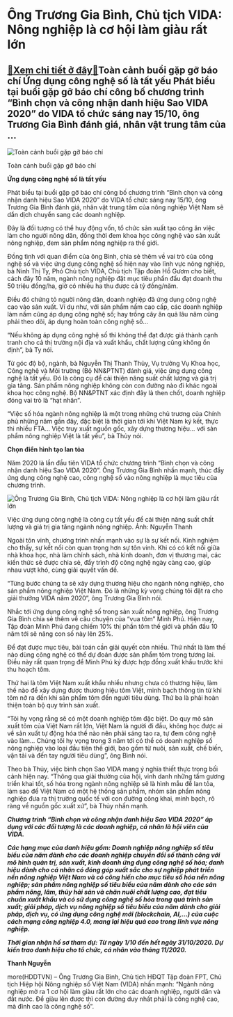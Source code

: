 Ông Trương Gia Bình, Chủ tịch VIDA: Nông nghiệp là cơ hội làm giàu rất lớn
==========================================================================

[:gift:Xem chi tiết ở đây:gift:](https://hddtvn.com/ong-truong-gia-binh-chu-tich-vida-nong-nghiep-la-co-hoi-lam-giau-rat-lon/)Toàn cảnh buổi gặp gỡ báo chí Ứng dụng công nghệ số là tất yếu Phát biểu tại buổi gặp gỡ báo chí công bố chương trình “Bình chọn và công nhận danh hiệu Sao VIDA 2020” do VIDA tổ chức sáng nay 15/10, ông Trương Gia Bình đánh giá, nhân vật trung tâm của …
-------------------------------------------------------------------------------------------------------------------------------------------------------------------------------------------------------------------------------------------------------------





![Toàn cảnh buổi gặp gỡ báo chí ](https://hddtvn.com/wp-content/uploads/2021/01/1659_gYp_gY.jpg "Toàn cảnh buổi gặp gỡ báo chí ")


Toàn cảnh buổi gặp gỡ báo chí



**Ứng dụng công nghệ số là tất yếu**


Phát biểu tại buổi gặp gỡ báo chí công bố chương trình “Bình chọn và công nhận danh hiệu Sao VIDA 2020” do VIDA tổ chức sáng nay 15/10, ông Trương Gia Bình đánh giá, nhân vật trung tâm của nông nghiệp Việt Nam sẽ dần dịch chuyển sang các doanh nghiệp.


Đây là đối tượng có thể huy động vốn, tổ chức sản xuất tạo công ăn việc làm cho người nông dân, đồng thời đem khoa học công nghệ vào sản xuất nông nghiệp, đem sản phẩm nông nghiệp ra thế giới.


Đồng tình với quan điểm của ông Bình, chia sẻ thêm về vai trò của công nghệ số và việc ứng dụng công nghệ số hiện nay vào lĩnh vực nông nghiệp, bà Ninh Thị Ty, Phó Chủ tịch VIDA, Chủ tịch Tập đoàn Hồ Gươm cho biết, cách đây 10 năm, ngành nông nghiệp đặt mục tiêu phấn đấu đạt doanh thu 50 triệu đồng/ha, giờ có nhiều ha thu được cả tỷ đồng/năm.


Điều đó chứng tỏ người nông dân, doanh nghiệp đã ứng dụng công nghệ cao vào sản xuất. Ví dụ như, với sản phẩm nấm cao cấp, các doanh nghiệp làm nấm cũng áp dụng công nghệ số; hay trồng cây ăn quả lâu năm cũng phải theo dõi, áp dụng hoàn toàn công nghệ số…


“Nếu không áp dụng công nghệ số thì không thể đạt được giá thành cạnh tranh cho cả thị trường nội địa và xuất khẩu, chất lượng cũng không ổn định”, bà Ty nói.


Từ góc độ bộ, ngành, bà Nguyễn Thị Thanh Thủy, Vụ trưởng Vụ Khoa học, Công nghệ và Môi trường (Bộ NN&PTNT) đánh giá, việc ứng dụng công nghệ là tất yếu. Đó là công cụ để cải thiện năng suất chất lượng và giá trị gia tăng. Sản phẩm nông nghiệp không còn con đường nào đi khác ngoài khoa học công nghệ. Bộ NN&PTNT xác định đây là then chốt, doanh nghiệp đóng vai trò là “hạt nhân”.


“Việc số hóa ngành nông nghiệp là một trong những chủ trương của Chính phủ những năm gần đây, đặc biệt là thời gian tới khi Việt Nam ký kết, thực thi nhiều FTA… Việc truy xuất nguồn gốc, xây dựng thương hiệu… với sản phẩm nông nghiệp Việt là tất yếu”, bà Thủy nói.


**Chọn điển hình tạo lan tỏa**


Năm 2020 là lần đầu tiên VIDA tổ chức chương trình “Bình chọn và công nhận danh hiệu Sao VIDA 2020”. Ông Trương Gia Bình nhấn mạnh, thúc đẩy ứng dụng công nghệ cao, công nghệ số vào nông nghiệp là mục tiêu của chương trình.





![Ông Trương Gia Bình, Chủ tịch VIDA: Nông nghiệp là cơ hội làm giàu rất lớn](https://hddtvn.com/wp-content/uploads/2021/01/1809__MG_3724_copy.jpg "Ông Trương Gia Bình, Chủ tịch VIDA: Nông nghiệp là cơ hội làm giàu rất lớn")


Việc ứng dụng công nghệ là công cụ tất yếu để cải thiện năng suất chất lượng và giá trị gia tăng ngành nông nghiệp. Ảnh: Nguyễn Thanh



Ngoài tôn vinh, chương trình nhấn mạnh vào sự là sự kết nối. Kinh nghiệm cho thấy, sự kết nối còn quan trọng hơn sự tôn vinh. Khi có có kết nối giữa nhà khoa học, nhà làm chính sách, nhà kinh doanh, đơn vị thương mại, các kiến thức sẽ được chia sẻ, đẩy trình độ công nghệ ngày càng cao, giúp nhau vượt khó, cùng giải quyết vấn đề.


“Từng bước chúng ta sẽ xây dựng thương hiệu cho ngành nông nghiệp, cho sản phẩm nông nghiệp Việt Nam. Đó là những kỳ vọng chúng tôi đặt ra cho giải thưởng VIDA năm 2020”, ông Trương Gia Bình nói.


Nhắc tới ứng dụng công nghệ số trong sản xuất nông nghiệp, ông Trương Gia Bình chia sẻ thêm về câu chuyện của “vua tôm” Minh Phú. Hiện nay, Tập đoàn Minh Phú đang chiếm 10% thị phần tôm thế giới và phấn đấu 10 năm tới sẽ nâng con số này lên 25%.


Để đạt được mục tiêu, bài toán cần giải quyết còn nhiều. Thứ nhất là làm thế nào dùng công nghệ có thể dự đoán được sản phẩm tôm trong tương lai. Điều này rất quan trọng để Minh Phú ký được hợp đồng xuất khẩu trước khi thu hoạch tôm.


Thứ hai là tôm Việt Nam xuất khẩu nhiều nhưng chưa có thương hiệu, làm thế nào để xây dựng được thương hiệu tôm Việt, minh bạch thông tin từ khi tôm nở ra đến khi sản phẩm tôm đến người tiêu dùng. Thứ ba là phải hoàn thiện toàn bộ quy trình sản xuất.


“Tôi hy vọng rằng sẽ có một doanh nghiệp tôm đặc biệt. Do quy mô sản xuất tôm của Việt Nam rất lớn, Việt Nam là người đi đầu, không học được ai về sản xuất tự động hóa thế nào nên phải sáng tạo ra, tự đem công nghệ vào làm… Chúng tôi hy vọng trong 3 năm tới có thể có doanh nghiệp số nông nghiệp vào loại đầu tiên thế giới, bao gồm từ nuôi, sản xuất, chế biến, vận tải và đến tay người tiêu dùng”, ông Bình nói.


Theo bà Thủy, việc bình chọn Sao VIDA mang ý nghĩa thiết thực trong bối cảnh hiện nay. “Thông qua giải thưởng của hội, vinh danh những tấm gương triển khai tốt, số hóa trong ngành nông nghiệp sẽ là hình mẫu để lan tỏa, làm sao để Việt Nam có một hệ thống sản phẩm, nhóm sản phẩm nông nghiệp đưa ra thị trường quốc tế với con đường công khai, minh bạch, rõ ràng về nguồn gốc xuất xứ”, bà Thủy nhấn mạnh.






***Chương trình “Bình chọn và công nhận danh hiệu Sao VIDA 2020” áp dụng với các đối tượng là các doanh nghiệp, cá nhân là hội viên của VIDA.***


***Các hạng mục của danh hiệu gồm: Doanh nghiệp nông nghiệp số tiêu biểu của năm dành cho các doanh nghiệp chuyển đổi số thành công với mô hình quản trị, sản xuất, kinh doanh ứng dụng công nghệ số hóa; danh hiệu dành cho cá nhân có đóng góp xuất sắc cho sự nghiệp phát triển nền nông nghiệp Việt Nam và có công hiến cho mục tiêu số hóa nền nông nghiệp; sản phẩm nông nghiệp số tiêu biểu của năm dành cho các sản phẩm nông, lâm, thủy hải sản và chăn nuôi chất lượng cao, đạt tiêu chuẩn xuất khẩu và có sử dụng công nghệ số hóa trong quá trình sản xuất; giải pháp, dịch vụ nông nghiệp số tiêu biểu của năm dành cho giải pháp, dịch vụ, có ứng dụng công nghệ mới (blockchain, AI,…) của cuộc cách mạng công nghiệp 4.0, mang lại hiệu quả cao trong lĩnh vực nông nghiệp.***


***Thời gian nhận hồ sơ tham dự: Từ ngày 1/10 đến hết ngày 31/10/2020. Dự kiến trao danh hiệu cho tổ chức, cá nhân vào tháng 11/2020.***







**Thanh Nguyễn**



more(HDDTVN) – Ông Trương Gia Bình, Chủ tịch HĐQT Tập đoàn FPT, Chủ tịch Hiệp hội Nông nghiệp số Việt Nam (VIDA) nhấn mạnh: “Ngành nông nghiệp mở ra 1 cơ hội làm giàu rất lớn cho các doanh nghiệp, người dân và đất nước. Để giàu lên được thì con đường duy nhất phải là công nghệ cao, mà đỉnh cao là công nghệ số”.

